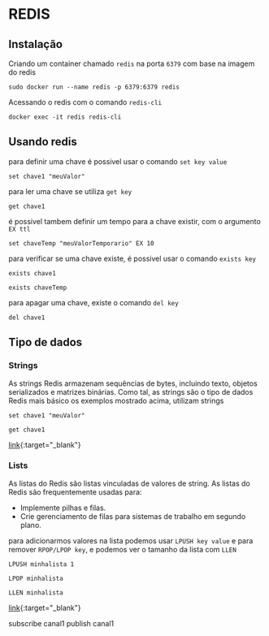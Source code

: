 # REDIS

## Instalação

Criando um container chamado ``redis`` na porta ``6379`` com base na imagem do redis

```
sudo docker run --name redis -p 6379:6379 redis
```

Acessando o redis com o comando ``redis-cli``

```
docker exec -it redis redis-cli
```

## Usando redis
para definir uma chave é possivel usar o comando ``set key value``

```
set chave1 "meuValor"
```

para ler uma chave se utiliza ``get key``

```
get chave1
```

é possivel tambem definir um tempo para a chave existir, com o argumento ``EX ttl``

```
set chaveTemp "meuValorTemporario" EX 10
```

para verificar se uma chave existe, é possivel usar o comando ``exists key``

```
exists chave1
```

```
exists chaveTemp
```

para apagar uma chave, existe o comando ``del key``

```
del chave1
```

## Tipo de dados

### Strings
As strings Redis armazenam sequências de bytes, incluindo texto, objetos serializados e matrizes binárias. Como tal, as strings são o tipo de dados Redis mais básico
os exemplos mostrado acima, utilizam strings

```
set chave1 "meuValor"
```
```
get chave1
```
[link](https://redis.io/docs/data-types/strings/){:target="_blank"}

### Lists

As listas do Redis são listas vinculadas de valores de string. As listas do Redis são frequentemente usadas para:
- Implemente pilhas e filas.
- Crie gerenciamento de filas para sistemas de trabalho em segundo plano.

para adicionarmos valores na lista podemos usar ``LPUSH key value`` e para remover ``RPOP/LPOP key``, e podemos ver o tamanho da lista com ``LLEN``

```
LPUSH minhalista 1
```
```
LPOP minhalista 
```
```
LLEN minhalista
```
[link](https://redis.io/docs/data-types/lists/){:target="_blank"}

subscribe canal1
publish canal1